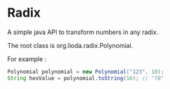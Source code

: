 # Radix

A simple java API to transform numbers in any radix.

The root class is org.lioda.radix.Polynomial.

For example : 

```java
Polynomial polynomial = new Polynomial("123", 10);
String hexValue = polynomial.toString(16); // "7B"
```
